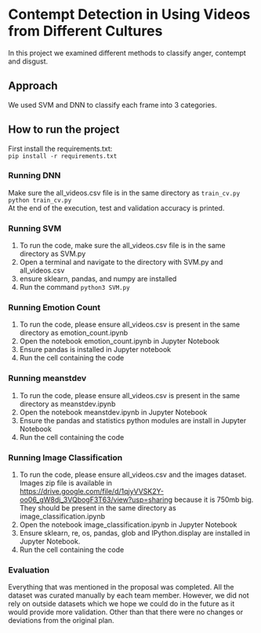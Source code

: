# Contempt Detection in Using Videos from Different Cultures
In this project we examined different methods to classify anger, contempt and disgust.

## Approach
We used SVM and DNN to classify each frame into 3 categories.

## How to run the project
First install the requirements.txt:  
```pip install -r requirements.txt```

### Running DNN
Make sure the all_videos.csv file is in the same directory as ```train_cv.py```
```python train_cv.py```  
At the end of the execution, test and validation accuracy is printed.

### Running SVM
1. To run the code, make sure the all_videos.csv file is in the same directory as SVM.py
2. Open a terminal and navigate to the directory with SVM.py and all_videos.csv
3. ensure sklearn, pandas, and numpy are installed
4. Run the command ```python3 SVM.py```

### Running Emotion Count
1. To run the code, please ensure all_videos.csv is present in the same directory as emotion_count.ipynb
2. Open the notebook emotion_count.ipynb in Jupyter Notebook
3. Ensure pandas is installed in Jupyter notebook 
4. Run the cell containing the code

### Running meanstdev
1. To run the code, please ensure all_videos.csv is present in the same directory as meanstdev.ipynb
2. Open the notebook meanstdev.ipynb in Jupyter Notebook
3. Ensure the pandas and statistics python modules are install in Jupyter Notebook
4. Run the cell containing the code

### Running Image Classification
1. To run the code, please ensure all_videos.csv and the images dataset. Images zip file is available in https://drive.google.com/file/d/1qjyVVSK2Y-oo06_gW8dj_3VQbogF3T63/view?usp=sharing  because it is 750mb big. They should be present in the same directory as image_classification.ipynb
2. Open the notebook image_classification.ipynb in Jupyter Notebook
3. Ensure sklearn, re, os, pandas, glob and IPython.display are installed in Jupyter Notebook.
4. Run the cell containing the code

 
### Evaluation
Everything that was mentioned in the proposal was completed. All the dataset was curated manually by each team member. However, we did not rely on outside datasets which we hope we could do in the future as it would provide more validation. Other than that there were no changes or deviations from the original plan. 
